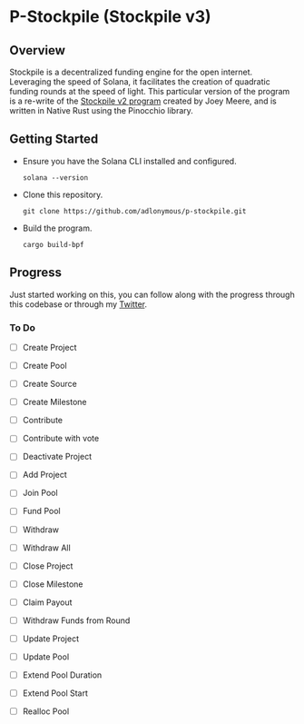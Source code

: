 # P-Stockpile (Stockpile v3)


## Overview

Stockpile is a decentralized funding engine for the open internet. Leveraging the speed of Solana, it
facilitates the creation of quadratic funding rounds at the speed of light. This particular version of
the program is a re-write of the [Stockpile v2 program](https://github.com/StockpileProtocol/stockpile-v2) created by Joey Meere, and is written in Native 
Rust using the Pinocchio library. 

## Getting Started

- Ensure you have the Solana CLI installed and configured.

    `solana --version`

- Clone this repository.

    `git clone https://github.com/adlonymous/p-stockpile.git`

- Build the program.

    `cargo build-bpf`

## Progress

Just started working on this, you can follow along with the progress through this codebase or through
my [Twitter](https://twitter.com/adlonymous).

### To Do

- [ ] Create Project

- [ ] Create Pool

- [ ] Create Source

- [ ] Create Milestone

- [ ] Contribute

- [ ] Contribute with vote

- [ ] Deactivate Project

- [ ] Add Project

- [ ] Join Pool

- [ ] Fund Pool

- [ ] Withdraw

- [ ] Withdraw All

- [ ] Close Project

- [ ] Close Milestone

- [ ] Claim Payout

- [ ] Withdraw Funds from Round

- [ ] Update Project

- [ ] Update Pool

- [ ] Extend Pool Duration

- [ ] Extend Pool Start

- [ ] Realloc Pool
